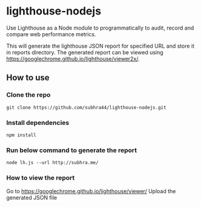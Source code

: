 # lighthouse-nodejs
Use Lighthouse as a Node module to programmatically to audit, record and compare web performance metrics.

This will generate the lighthouse JSON report for specified URL and store it in reports directory. The generated report can be viewed using https://googlechrome.github.io/lighthouse/viewer2x/.

## How to use

### Clone the repo
```
git clone https://github.com/subhra44/lighthouse-nodejs.git
```

### Install dependencies
```
npm install
```

### Run below command to generate the report
```
node lh.js --url http://subhra.me/
```

### How to view the report
Go to https://googlechrome.github.io/lighthouse/viewer/
Upload the generated JSON file